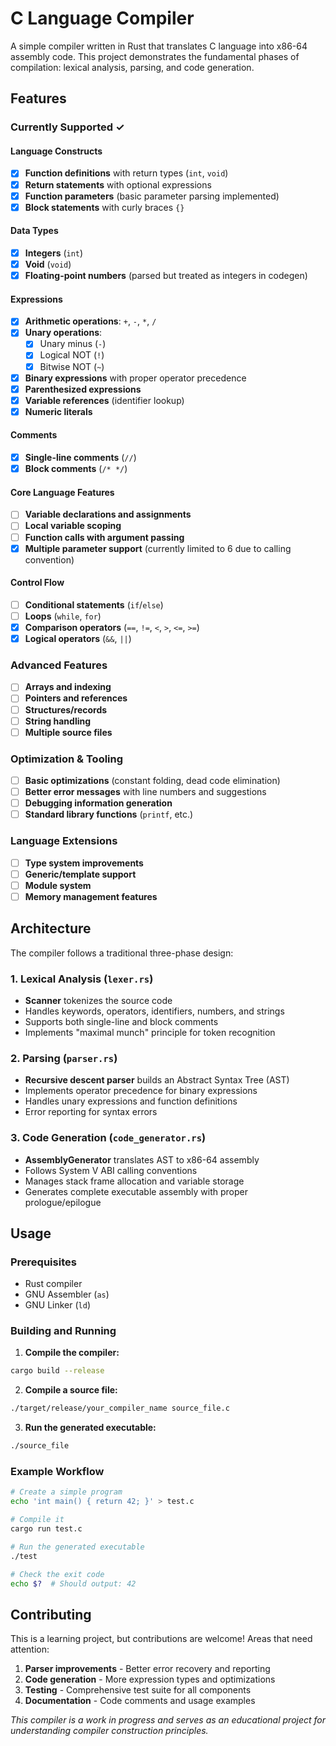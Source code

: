 # C Language Compiler

A simple compiler written in Rust that translates C language into x86-64 assembly code. This project demonstrates the fundamental phases of compilation: lexical analysis, parsing, and code generation.

## Features

### Currently Supported ✓

#### Language Constructs
- [x] **Function definitions** with return types (`int`, `void`)
- [x] **Return statements** with optional expressions
- [x] **Function parameters** (basic parameter parsing implemented)
- [x] **Block statements** with curly braces `{}`

#### Data Types
- [x] **Integers** (`int`)
- [x] **Void** (`void`)
- [x] **Floating-point numbers** (parsed but treated as integers in codegen)

#### Expressions
- [x] **Arithmetic operations**: `+`, `-`, `*`, `/`
- [x] **Unary operations**:
  - [x] Unary minus (`-`)
  - [x] Logical NOT (`!`)
  - [x] Bitwise NOT (`~`)
- [x] **Binary expressions** with proper operator precedence
- [x] **Parenthesized expressions**
- [x] **Variable references** (identifier lookup)
- [x] **Numeric literals**

#### Comments
- [x] **Single-line comments** (`//`)
- [x] **Block comments** (`/* */`)

#### Core Language Features
- [ ] **Variable declarations and assignments**
- [ ] **Local variable scoping**
- [ ] **Function calls with argument passing**
- [x] **Multiple parameter support** (currently limited to 6 due to calling convention)

#### Control Flow
- [ ] **Conditional statements** (`if`/`else`)
- [ ] **Loops** (`while`, `for`)
- [x] **Comparison operators** (`==`, `!=`, `<`, `>`, `<=`, `>=`)
- [x] **Logical operators** (`&&`, `||`)

### Advanced Features
- [ ] **Arrays and indexing**
- [ ] **Pointers and references**
- [ ] **Structures/records**
- [ ] **String handling**
- [ ] **Multiple source files**

### Optimization & Tooling
- [ ] **Basic optimizations** (constant folding, dead code elimination)
- [ ] **Better error messages** with line numbers and suggestions
- [ ] **Debugging information generation**
- [ ] **Standard library functions** (`printf`, etc.)

### Language Extensions
- [ ] **Type system improvements**
- [ ] **Generic/template support**
- [ ] **Module system**
- [ ] **Memory management features**

## Architecture

The compiler follows a traditional three-phase design:

### 1. Lexical Analysis (`lexer.rs`)
- **Scanner** tokenizes the source code
- Handles keywords, operators, identifiers, numbers, and strings
- Supports both single-line and block comments
- Implements "maximal munch" principle for token recognition

### 2. Parsing (`parser.rs`)
- **Recursive descent parser** builds an Abstract Syntax Tree (AST)
- Implements operator precedence for binary expressions
- Handles unary expressions and function definitions
- Error reporting for syntax errors

### 3. Code Generation (`code_generator.rs`)
- **AssemblyGenerator** translates AST to x86-64 assembly
- Follows System V ABI calling conventions
- Manages stack frame allocation and variable storage
- Generates complete executable assembly with proper prologue/epilogue

## Usage

### Prerequisites
- Rust compiler
- GNU Assembler (`as`)
- GNU Linker (`ld`)

### Building and Running

1. **Compile the compiler:**
```bash
cargo build --release
```

2. **Compile a source file:**
```bash
./target/release/your_compiler_name source_file.c
```

3. **Run the generated executable:**
```bash
./source_file
```

### Example Workflow

```bash
# Create a simple program
echo 'int main() { return 42; }' > test.c

# Compile it
cargo run test.c

# Run the generated executable
./test

# Check the exit code
echo $?  # Should output: 42
```


## Contributing

This is a learning project, but contributions are welcome! Areas that need attention:

1. **Parser improvements** - Better error recovery and reporting
2. **Code generation** - More expression types and optimizations
3. **Testing** - Comprehensive test suite for all components
4. **Documentation** - Code comments and usage examples


*This compiler is a work in progress and serves as an educational project for understanding compiler construction principles.*
